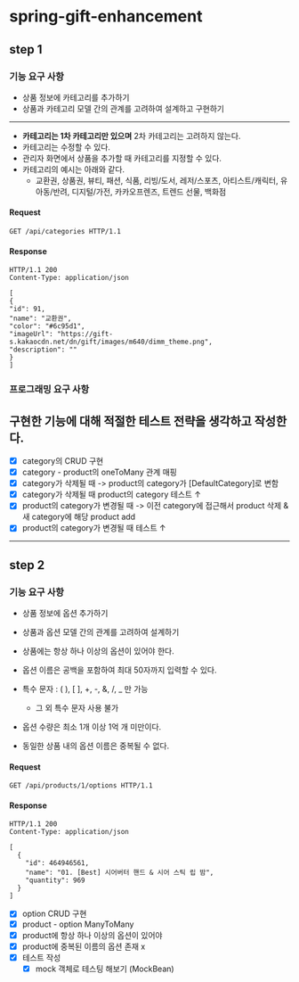 # spring-gift-enhancement

## step 1

### 기능 요구 사항

* 상품 정보에 카테고리를 추가하기
* 상품과 카테고리 모델 간의 관계를 고려하여 설계하고 구현하기

---

* **카테고리는 1차 카테고리만 있으며** 2차 카테고리는 고려하지 않는다.
* 카테고리는 수정할 수 있다.
* 관리자 화면에서 상품을 추가할 때 카테고리를 지정할 수 있다.
* 카테고리의 예시는 아래와 같다.
    * 교환권, 상품권, 뷰티, 패션, 식품, 리빙/도서, 레저/스포츠, 아티스트/캐릭터, 유아동/반려, 디지털/가전, 카카오프렌즈, 트렌드 선물, 백화점

#### Request

```
GET /api/categories HTTP/1.1
```

#### Response

```
HTTP/1.1 200
Content-Type: application/json

[
{
"id": 91,
"name": "교환권",
"color": "#6c95d1",
"imageUrl": "https://gift-s.kakaocdn.net/dn/gift/images/m640/dimm_theme.png",
"description": ""
}
]
```

### 프로그래밍 요구 사항

구현한 기능에 대해 **적절한 테스트 전략**을 생각하고 작성한다.
---

- [x] category의 CRUD 구현
- [x] category - product의 oneToMany 관계 매핑
- [x] category가 삭제될 때 -> product의 category가 [DefaultCategory]로 변함
- [x] category가 삭제될 때 product의 category 테스트 &uarr;
- [x] product의 category가 변경될 때 -> 이전 category에 접근해서 product 삭제 & 새 category에 해당 product add
- [x] product의 category가 변경될 때 테스트 &uarr;

---

## step 2

### 기능 요구 사항

* 상품 정보에 옵션 추가하기
* 상품과 옵션 모델 간의 관계를 고려하여 설계하기

* 상품에는 항상 하나 이상의 옵션이 있어야 한다.
* 옵션 이름은 공백을 포함하여 최대 50자까지 입력할 수 있다.
* 특수 문자 : ( ), [ ], +, -, &, /, _ 만 가능
    * 그 외 특수 문자 사용 불가
* 옵션 수량은 최소 1개 이상 1억 개 미만이다.
* 동일한 상품 내의 옵션 이름은 중복될 수 없다.

#### Request

```
GET /api/products/1/options HTTP/1.1
```

#### Response

```
HTTP/1.1 200
Content-Type: application/json

[
  {
    "id": 464946561,
    "name": "01. [Best] 시어버터 핸드 & 시어 스틱 립 밤",
    "quantity": 969
  }
]
```

- [x] option CRUD 구현
- [x] product - option ManyToMany
- [x] product에 항상 하나 이상의 옵션이 있어야
- [x] product에 중복된 이름의 옵션 존재 x
- [x] 테스트 작성
    - [x] mock 객체로 테스팅 해보기 (MockBean)
